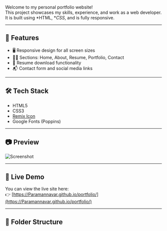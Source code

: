 Welcome to my personal portfolio website!  
This project showcases my skills, experience, and work as a web developer. It is built using *HTML, **CSS*, and is fully responsive.

---

## 📁 Features

- 🖥️ Responsive design for all screen sizes
- 🧑‍💼 Sections: Home, About, Resume, Portfolio, Contact
- 📄 Resume download functionality
- 📬 Contact form and social media links

---

## 🛠️ Tech Stack

- HTML5  
- CSS3  
- [Remix Icon](https://remixicon.com)  
- Google Fonts (Poppins)  

---

## 📷 Preview

![Screenshot](portfolio-preview.png)

---

## 🔗 Live Demo

You can view the live site here:  
👉 [https://Paramannavar.github.io/portfolio/](https://Paramannavar.github.io/portfolio/)

---

## 📁 Folder Structure
